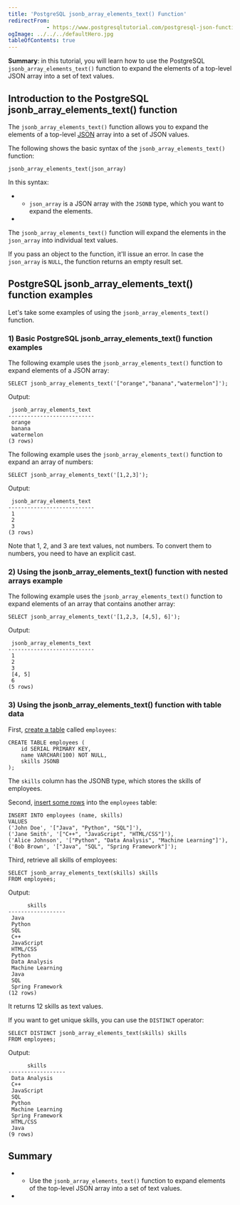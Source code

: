 ```yaml
---
title: 'PostgreSQL jsonb_array_elements_text() Function'
redirectFrom: 
            - https://www.postgresqltutorial.com/postgresql-json-functions/postgresql-jsonb_array_elements_text/
ogImage: ../../../defaultHero.jpg
tableOfContents: true
---
```


**Summary**: in this tutorial, you will learn how to use the PostgreSQL `jsonb_array_elements_text()` function to expand the elements of a top-level JSON array into a set of text values.



## Introduction to the PostgreSQL jsonb_array_elements_text() function



The `jsonb_array_elements_text()` function allows you to expand the elements of a top-level [JSON](/docs/postgresql/postgresql-json) array into a set of JSON values.



The following shows the basic syntax of the `jsonb_array_elements_text()` function:



```
jsonb_array_elements_text(json_array)
```



In this syntax:



- - `json_array` is a JSON array with the `JSONB` type, which you want to expand the elements.
- 


The `jsonb_array_elements_text()` function will expand the elements in the `json_array` into individual text values.



If you pass an object to the function, it'll issue an error. In case the `json_array` is `NULL`, the function returns an empty result set.



## PostgreSQL jsonb_array_elements_text() function examples



Let's take some examples of using the `jsonb_array_elements_text()` function.



### 1) Basic PostgreSQL jsonb_array_elements_text() function examples



The following example uses the `jsonb_array_elements_text()` function to expand elements of a JSON array:



```
SELECT jsonb_array_elements_text('["orange","banana","watermelon"]');
```



Output:



```
 jsonb_array_elements_text
---------------------------
 orange
 banana
 watermelon
(3 rows)
```



The following example uses the `jsonb_array_elements_text()` function to expand an array of numbers:



```
SELECT jsonb_array_elements_text('[1,2,3]');
```



Output:



```
 jsonb_array_elements_text
---------------------------
 1
 2
 3
(3 rows)
```



Note that 1, 2, and 3 are text values, not numbers. To convert them to numbers, you need to have an explicit cast.



### 2) Using the jsonb_array_elements_text() function with nested arrays example



The following example uses the `jsonb_array_elements_text()` function to expand elements of an array that contains another array:



```
SELECT jsonb_array_elements_text('[1,2,3, [4,5], 6]');
```



Output:



```
 jsonb_array_elements_text
---------------------------
 1
 2
 3
 [4, 5]
 6
(5 rows)
```



### 3) Using the jsonb_array_elements_text() function with table data



First, [create a table](/docs/postgresql/postgresql-create-table) called `employees`:



```
CREATE TABLE employees (
    id SERIAL PRIMARY KEY,
    name VARCHAR(100) NOT NULL,
    skills JSONB
);
```



The `skills` column has the JSONB type, which stores the skills of employees.



Second, [insert some rows](/docs/postgresql/postgresql-insert-multiple-rows) into the `employees` table:



```
INSERT INTO employees (name, skills)
VALUES
('John Doe', '["Java", "Python", "SQL"]'),
('Jane Smith', '["C++", "JavaScript", "HTML/CSS"]'),
('Alice Johnson', '["Python", "Data Analysis", "Machine Learning"]'),
('Bob Brown', '["Java", "SQL", "Spring Framework"]');
```



Third, retrieve all skills of employees:



```
SELECT jsonb_array_elements_text(skills) skills
FROM employees;
```



Output:



```
      skills
------------------
 Java
 Python
 SQL
 C++
 JavaScript
 HTML/CSS
 Python
 Data Analysis
 Machine Learning
 Java
 SQL
 Spring Framework
(12 rows)
```



It returns 12 skills as text values.



If you want to get unique skills, you can use the `DISTINCT` operator:



```
SELECT DISTINCT jsonb_array_elements_text(skills) skills
FROM employees;
```



Output:



```
      skills
------------------
 Data Analysis
 C++
 JavaScript
 SQL
 Python
 Machine Learning
 Spring Framework
 HTML/CSS
 Java
(9 rows)
```



## Summary



- - Use the `jsonb_array_elements_text()` function to expand elements of the top-level JSON array into a set of text values.
- 
